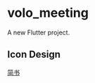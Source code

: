 # volo_meeting

A new Flutter project.

## Icon Design

[简书](https://js.design/f/8chvGv?p=cJveMeyvzT)
